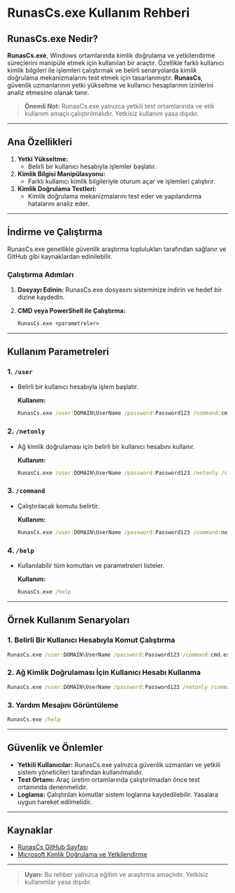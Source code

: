 # RunasCs.exe Kullanım Rehberi

## RunasCs.exe Nedir?

**RunasCs.exe**, Windows ortamlarında kimlik doğrulama ve yetkilendirme süreçlerini manipüle etmek için kullanılan bir araçtır. Özellikle farklı kullanıcı kimlik bilgileri ile işlemleri çalıştırmak ve belirli senaryolarda kimlik doğrulama mekanizmalarını test etmek için tasarlanmıştır. **RunasCs**, güvenlik uzmanlarının yetki yükseltme ve kullanıcı hesaplarının izinlerini analiz etmesine olanak tanır.

> **Önemli Not:** RunasCs.exe yalnızca yetkili test ortamlarında ve etik kullanım amaçlı çalıştırılmalıdır. Yetkisiz kullanım yasa dışıdır.

---

## Ana Özellikleri

1. **Yetki Yükseltme:**
   - Belirli bir kullanıcı hesabıyla işlemler başlatır.
2. **Kimlik Bilgisi Manipülasyonu:**
   - Farklı kullanıcı kimlik bilgileriyle oturum açar ve işlemleri çalıştırır.
3. **Kimlik Doğrulama Testleri:**
   - Kimlik doğrulama mekanizmalarını test eder ve yapılandırma hatalarını analiz eder.

---

## İndirme ve Çalıştırma

RunasCs.exe genellikle güvenlik araştırma toplulukları tarafından sağlanır ve GitHub gibi kaynaklardan edinilebilir.

### Çalıştırma Adımları

1. **Dosyayı Edinin:**
   RunasCs.exe dosyasını sisteminize indirin ve hedef bir dizine kaydedin.

2. **CMD veya PowerShell ile Çalıştırma:**
   ```cmd
   RunasCs.exe <parametreler>
   ```

---

## Kullanım Parametreleri

### 1. **`/user`**
- Belirli bir kullanıcı hesabıyla işlem başlatır.

  **Kullanım:**
  ```cmd
  RunasCs.exe /user:DOMAIN\UserName /password:Password123 /command:cmd.exe
  ```

### 2. **`/netonly`**
- Ağ kimlik doğrulaması için belirli bir kullanıcı hesabını kullanır.

  **Kullanım:**
  ```cmd
  RunasCs.exe /user:DOMAIN\UserName /password:Password123 /netonly /command:cmd.exe
  ```

### 3. **`/command`**
- Çalıştırılacak komutu belirtir.

  **Kullanım:**
  ```cmd
  RunasCs.exe /user:DOMAIN\UserName /password:Password123 /command:notepad.exe
  ```

### 4. **`/help`**
- Kullanılabilir tüm komutları ve parametreleri listeler.

  **Kullanım:**
  ```cmd
  RunasCs.exe /help
  ```

---

## Örnek Kullanım Senaryoları

### 1. Belirli Bir Kullanıcı Hesabıyla Komut Çalıştırma
```cmd
RunasCs.exe /user:DOMAIN\UserName /password:Password123 /command:cmd.exe
```

### 2. Ağ Kimlik Doğrulaması İçin Kullanıcı Hesabı Kullanma
```cmd
RunasCs.exe /user:DOMAIN\UserName /password:Password123 /netonly /command:powershell.exe
```

### 3. Yardım Mesajını Görüntüleme
```cmd
RunasCs.exe /help
```

---

## Güvenlik ve Önlemler

- **Yetkili Kullanıcılar:** RunasCs.exe yalnızca güvenlik uzmanları ve yetkili sistem yöneticileri tarafından kullanılmalıdır.
- **Test Ortamı:** Araç üretim ortamlarında çalıştırılmadan önce test ortamında denenmelidir.
- **Loglama:** Çalıştırılan komutlar sistem loglarına kaydedilebilir. Yasalara uygun hareket edilmelidir.

---

## Kaynaklar

- [RunasCs GitHub Sayfası](https://github.com)
- [Microsoft Kimlik Doğrulama ve Yetkilendirme](https://learn.microsoft.com/en-us/windows-server/identity/)

---

> **Uyarı:** Bu rehber yalnızca eğitim ve araştırma amaçlıdır. Yetkisiz kullanımlar yasa dışıdır.

